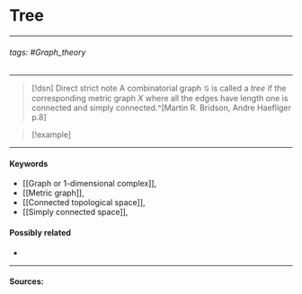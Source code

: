 # Tree
***
###### tags: #Graph_theory 
***
>[!dsn] Direct strict note
>A combinatorial graph $\mathcal{G}$ is called a *tree* if the corresponding metric graph $X$ where all the edges have length one is connected and simply connected.^[Martin R. Bridson, Andre Haefliger p.8]

>[!example] 
>
***
#### Keywords
- [[Graph or 1-dimensional complex]],
- [[Metric graph]],
- [[Connected topological space]],
- [[Simply connected space]],
#### Possibly related
- 
***
#### Sources: